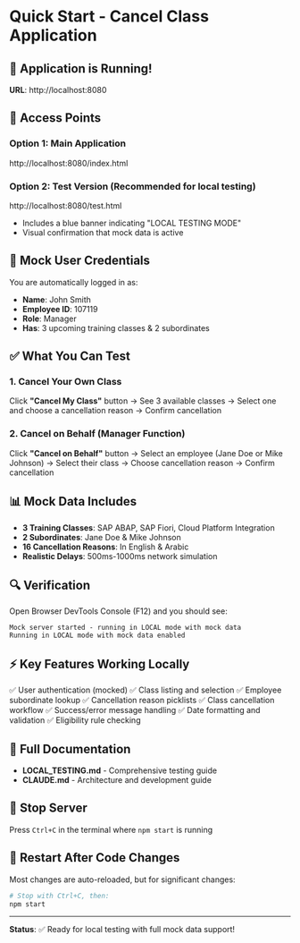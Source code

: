 # Quick Start - Cancel Class Application

## 🚀 Application is Running!

**URL**: http://localhost:8080

## 📍 Access Points

### Option 1: Main Application
http://localhost:8080/index.html

### Option 2: Test Version (Recommended for local testing)
http://localhost:8080/test.html
- Includes a blue banner indicating "LOCAL TESTING MODE"
- Visual confirmation that mock data is active

## 👤 Mock User Credentials

You are automatically logged in as:
- **Name**: John Smith
- **Employee ID**: 107119
- **Role**: Manager
- **Has**: 3 upcoming training classes & 2 subordinates

## ✅ What You Can Test

### 1. Cancel Your Own Class
Click **"Cancel My Class"** button
→ See 3 available classes
→ Select one and choose a cancellation reason
→ Confirm cancellation

### 2. Cancel on Behalf (Manager Function)
Click **"Cancel on Behalf"** button
→ Select an employee (Jane Doe or Mike Johnson)
→ Select their class
→ Choose cancellation reason
→ Confirm cancellation

## 📊 Mock Data Includes

- **3 Training Classes**: SAP ABAP, SAP Fiori, Cloud Platform Integration
- **2 Subordinates**: Jane Doe & Mike Johnson
- **16 Cancellation Reasons**: In English & Arabic
- **Realistic Delays**: 500ms-1000ms network simulation

## 🔍 Verification

Open Browser DevTools Console (F12) and you should see:
```
Mock server started - running in LOCAL mode with mock data
Running in LOCAL mode with mock data enabled
```

## ⚡ Key Features Working Locally

✅ User authentication (mocked)
✅ Class listing and selection
✅ Employee subordinate lookup
✅ Cancellation reason picklists
✅ Class cancellation workflow
✅ Success/error message handling
✅ Date formatting and validation
✅ Eligibility rule checking

## 📖 Full Documentation

- **LOCAL_TESTING.md** - Comprehensive testing guide
- **CLAUDE.md** - Architecture and development guide

## 🛑 Stop Server

Press `Ctrl+C` in the terminal where `npm start` is running

## 🔄 Restart After Code Changes

Most changes are auto-reloaded, but for significant changes:
```bash
# Stop with Ctrl+C, then:
npm start
```

---

**Status**: ✅ Ready for local testing with full mock data support!
